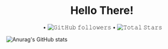 <h1 align="center">Hello There!</h1>

<p align="center">
  <img src="https://komarev.com/ghpvc/?username=mj4w&label=Profile%20views&color=0e75b6&style=flat" alt="" /> •  
  <img alt="𝙶𝚒𝚝𝙷𝚞𝚋 𝚏𝚘𝚕𝚕𝚘𝚠𝚎𝚛𝚜" src="https://img.shields.io/github/followers/mj4w?label=Followers&style=social"> •
  <img src="https://img.shields.io/github/stars/mj4w?label=Stars" alt="𝚃𝚘𝚝𝚊𝚕 𝚂𝚝𝚊𝚛𝚜"> 
  
</p>

![Anurag's GitHub stats](https://github-readme-stats.vercel.app/api?username=mj4w&show_icons=true&theme=transparent)
